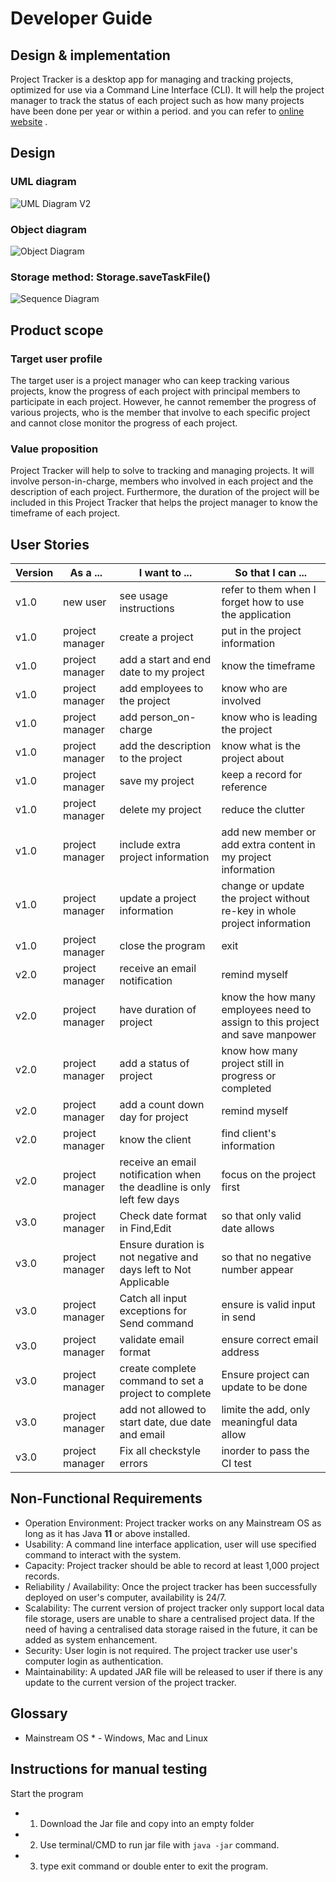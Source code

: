 # Developer Guide

## Design & implementation

Project Tracker is a desktop app for managing and tracking projects,  optimized for use via a Command Line Interface (CLI). It will help the project manager to track the status of each project such as how many projects have been done per year or within a period.
and you can refer to [online website](https://ay2021s1-tic4001-1.github.io/tp/DeveloperGuide.html) .
## Design

### UML diagram 
![UML Diagram V2](images/UML%20V2.png) 

### Object diagram 
![Object Diagram](images/object_diagram.png) 

### Storage method: Storage.saveTaskFile()
![Sequence Diagram](images/sequenceDiagram.png)



## Product scope
### Target user profile

The target user is a project manager who can keep tracking various projects, know the progress of each project with  principal members to participate in each project. However, he cannot remember the progress of various projects, who is the member that involve to each specific project and cannot close monitor the progress of each project.

### Value proposition

Project Tracker will help to solve to tracking and managing projects. It will involve person-in-charge, members who involved in each project and the description of each project. Furthermore, the duration of the project will be included in this Project Tracker that helps the project manager to know the timeframe of each project.

## User Stories

|Version| As a ... | I want to ... | So that I can ...|
|--------|----------|---------------|------------------|
|v1.0|new user|see usage instructions|refer to them when I forget how to use the application|
|v1.0|project manager|create a project|put in the project information|
|v1.0|project manager|add a start and end date to my project| know the timeframe|
|v1.0|project manager|add employees to the project|know who are involved|
|v1.0|project manager|add person_on-charge|know who is leading the project|
|v1.0|project manager|add the description to the project|know what is the project about|
|v1.0|project manager|save my project|keep a record for reference|
|v1.0|project manager|delete my project| reduce the clutter|
|v1.0|project manager|include extra project information |add new member or add extra content in my project information|
|v1.0|project manager|update a project information|change or update the project without re-key in whole project information|
|v1.0|project manager|close the program|exit|
|v2.0|project manager|receive an email notification|remind myself|
|v2.0|project manager|have duration of project|know the how many employees need to assign to this project and save manpower|
|v2.0|project manager|add a status of project|know how many project still in progress or completed|
|v2.0|project manager|add a count down day for project|remind myself|
|v2.0|project manager|know the client|find client's information|
|v2.0|project manager|receive an email notification when the deadline is only left few days|focus on the project first|
|v3.0|project manager|Check date format in Find,Edit| so that only valid date allows|
|v3.0|project manager|Ensure duration is not negative and days left to Not Applicable| so that no negative number appear|
|v3.0|project manager|Catch all input exceptions for Send command| ensure is valid input in send|
|v3.0|project manager|validate email format| ensure correct email address|
|v3.0|project manager|create complete command to set a project to complete| Ensure project can update to be done|
|v3.0|project manager|add not allowed to start date, due date and email| limite the add, only meaningful data allow|
|v3.0|project manager|Fix all checkstyle errors| inorder to pass the CI test|

## Non-Functional Requirements

* Operation Environment: Project tracker works on any Mainstream OS as long as it has Java **11** or above installed. 
* Usability: A command line interface application, user will use specified command to interact with the system.
* Capacity: Project tracker should be able to record at least 1,000 project records. 
* Reliability / Availability: Once the project tracker has been successfully deployed on user's computer, availability is 24/7.   
* Scalability: The current version of project tracker only support local data file storage, users are unable to share a centralised project data.
               If the need of having a centralised data storage raised in the future, it can be added as system enhancement. 
* Security: User login is not required. The project tracker use user's computer login as authentication.
* Maintainability: A updated JAR file will be released to user if there is any update to the current version of the project tracker.                 
               
## Glossary

* Mainstream OS * - Windows, Mac and Linux

## Instructions for manual testing

Start the program
*    1. Download the Jar file and copy into an empty folder
*    2. Use terminal/CMD to run jar file with `java -jar` command.
*    3. type exit command or double enter to exit the program.

